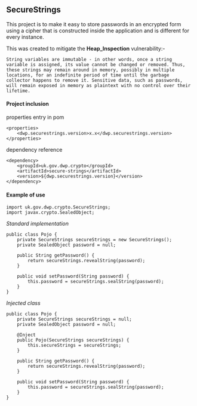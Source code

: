 ## SecureStrings
This project is to make it easy to store passwords in an encrypted form using a cipher that is constructed inside the application and is different for every instance.

This was created to mitigate the **Heap_Inspection** vulnerability:-

`String variables are immutable - in other words, once a string variable is assigned, its value cannot be changed or removed. Thus, these strings may remain around in memory, possibly in multiple locations, for an indefinite period of time until the garbage collector happens to remove it. Sensitive data, such as passwords, will remain exposed in memory as plaintext with no control over their lifetime.`

#### Project inclusion

properties entry in pom

    <properties>
        <dwp.securestrings.version>x.x</dwp.securestrings.version>
    </properties>

dependency reference

    <dependency>
        <groupId>uk.gov.dwp.crypto</groupId>
        <artifactId>secure-strings</artifactId>
        <version>${dwp.securestrings.version}</version>
    </dependency>
#### Example of use

    import uk.gov.dwp.crypto.SecureStrings;
    import javax.crypto.SealedObject;

_Standard implementation_

    public class Pojo {
        private SecureStrings secureStrings = new SecureStrings();
        private SealedObject password = null;
    
        public String getPassword() {
            return secureStrings.revealString(password);
        }
    
        public void setPassword(String password) {
            this.password = secureStrings.sealString(password);
        }
    }

_Injected class_

    public class Pojo {
        private SecureStrings secureStrings = null;
        private SealedObject password = null;
    
        @Inject
        public Pojo(SecureStrings secureStrings) {
            this.secureStrings = secureStrings;
        }
    
        public String getPassword() {
            return secureStrings.revealString(password);
        }
    
        public void setPassword(String password) {
            this.password = secureStrings.sealString(password);
        }
    }
